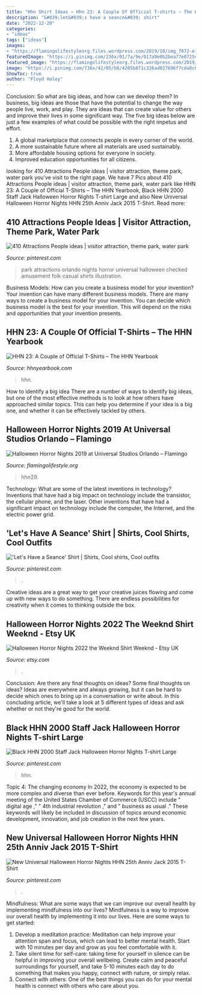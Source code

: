 ```yaml
---
title: "Hhn Shirt Ideas ~ Hhn 23: A Couple Of Official T-shirts – The Hhn Yearbook"
description: "&#039;let&#039;s have a seance&#039; shirt"
date: "2022-12-20"
categories:
- "ideas"
tags: ["ideas"]
images:
- "https://flamingolifestyleorg.files.wordpress.com/2019/10/img_7072-e1571103834710.jpg?w=723"
featuredImage: "https://i.pinimg.com/236x/01/7a/9e/017a9e0b2bea77e0725c370a771d65c2.jpg"
featured_image: "https://flamingolifestyleorg.files.wordpress.com/2019/10/img_7072-e1571103834710.jpg?w=723"
image: "https://i.pinimg.com/736x/42/05/b8/4205b871c326ad027696f7cda8c00320--halloween-horror-nights-mens-clothing.jpg"
ShowToc: true
author: "Floyd Haley"
---
```



Conclusion: So what are big ideas, and how can we develop them?
In business, big ideas are those that have the potential to change the way people live, work, and play. They are ideas that can create value for others and improve their lives in some significant way. The five big ideas below are just a few examples of what could be possible with the right impetus and effort.
1. A global marketplace that connects people in every corner of the world.
2. A more sustainable future where all materials are used sustainably.
3. More affordable housing options for everyone in society. 
4. Improved education opportunities for all citizens. 

	

		
looking for 410 Attractions People ideas | visitor attraction, theme park, water park you've visit to the right page. We have 7 Pics about 410 Attractions People ideas | visitor attraction, theme park, water park like HHN 23: A Couple of Official T-Shirts – The HHN Yearbook, Black HHN 2000 Staff Jack Halloween Horror Nights T-shirt Large and also New Universal Halloween Horror Nights HHN 25th Anniv Jack 2015 T-Shirt. Read more:
		
    
## 410 Attractions People Ideas | Visitor Attraction, Theme Park, Water Park

<img loading=lazy src="https://i.pinimg.com/236x/01/7a/9e/017a9e0b2bea77e0725c370a771d65c2.jpg" onerror="this.onerror=null;this.src='https://tse2.mm.bing.net/th?id=OIP.m3yTb9n17mfBLgjCm7a76QAAAA&amp;pid=15.1';" alt="410 Attractions People ideas | visitor attraction, theme park, water park">

_Source: pinterest.com_

>park attractions orlando nights horror universal halloween checked amusement folk casual shirts illustration. 

	

Business Models: How can you create a business model for your invention?
Your invention can have many different business models. There are many ways to create a business model for your invention. You can decide which business model is the best for your invention. This will depend on the risks and opportunities that your invention presents.

    
## HHN 23: A Couple Of Official T-Shirts – The HHN Yearbook

<img loading=lazy src="https://i1.wp.com/farm4.staticflickr.com/3762/10029706795_5ccf80f3b4_b.jpg" onerror="this.onerror=null;this.src='https://tse2.mm.bing.net/th?id=OIP.RuUotw8yqKOqAHobMc7dtgHaE3&amp;pid=15.1';" alt="HHN 23: A Couple of Official T-Shirts – The HHN Yearbook">

_Source: hhnyearbook.com_

>hhn. 

	

How to identify a big idea
There are a number of ways to identify big ideas, but one of the most effective methods is to look at how others have approached similar topics. This can help you determine if your idea is a big one, and whether it can be effectively tackled by others.

    
## Halloween Horror Nights 2019 At Universal Studios Orlando – Flamingo

<img loading=lazy src="https://flamingolifestyleorg.files.wordpress.com/2019/10/img_7072-e1571103834710.jpg?w=723" onerror="this.onerror=null;this.src='https://tse2.mm.bing.net/th?id=OIP.1CXFWRi1Ygntlx29DVOihgHaIl&amp;pid=15.1';" alt="Halloween Horror Nights 2019 at Universal Studios Orlando – Flamingo">

_Source: flamingolifestyle.org_

>hhn29. 

	

Technology: What are some of the latest inventions in technology?
Inventions that have had a big impact on technology include the transistor, the cellular phone, and the laser. Other inventions that have had a significant impact on technology include the computer, the Internet, and the electric power grid.

    
## &#039;Let&#039;s Have A Seance&#039; Shirt | Shirts, Cool Shirts, Cool Outfits

<img loading=lazy src="https://i.pinimg.com/736x/42/63/b2/4263b25008ba69d01e9b2c23c5785906.jpg" onerror="this.onerror=null;this.src='https://tse4.mm.bing.net/th?id=OIP.fX9uGoUegsQ2tnnKbHDhWgAAAA&amp;pid=15.1';" alt="&#039;Let&#039;s Have a Seance&#039; Shirt | Shirts, Cool shirts, Cool outfits">

_Source: pinterest.com_

>. 

	

Creative ideas are a great way to get your creative juices flowing and come up with new ways to do something. There are endless possibilities for creativity when it comes to thinking outside the box.

    
## Halloween Horror Nights 2022 The Weeknd Shirt Weeknd - Etsy UK

<img loading=lazy src="https://i.etsystatic.com/36802019/r/il/390e95/4121426563/il_794xN.4121426563_f8pd.jpg" onerror="this.onerror=null;this.src='https://tse4.mm.bing.net/th?id=OIP.eQeNLJzhw6dw6AyHxuAe-QHaJQ&amp;pid=15.1';" alt="Halloween Horror Nights 2022 the Weeknd Shirt Weeknd - Etsy UK">

_Source: etsy.com_

>. 

	

Conclusion: Are there any final thoughts on ideas?
Some final thoughts on ideas? Ideas are everywhere and always growing, but it can be hard to decide which ones to bring up in a conversation or write about. In this concluding article, we'll take a look at 5 different types of ideas and ask whether or not they're good for the world.

    
## Black HHN 2000 Staff Jack Halloween Horror Nights T-shirt Large

<img loading=lazy src="https://i.pinimg.com/736x/3d/e7/42/3de7425a6057a476ff904cb3262fad88.jpg" onerror="this.onerror=null;this.src='https://tse2.mm.bing.net/th?id=OIP.dUjjXrC_54vErrnPh6NDFwHaJ4&amp;pid=15.1';" alt="Black HHN 2000 Staff Jack Halloween Horror Nights T-shirt Large">

_Source: pinterest.com_

>hhn. 

	

Topic 4: The changing economy
In 2022, the economy is expected to be more complex and diverse than ever before. Keywords for this year's annual meeting of the United States Chamber of Commerce (USCC) include " digital age ," " 4th industrial revolution ," and " business as usual ." 
These keywords will likely be included in discussion of topics around economic development, innovation, and job creation in the next few years.

    
## New Universal Halloween Horror Nights HHN 25th Anniv Jack 2015 T-Shirt

<img loading=lazy src="https://i.pinimg.com/736x/42/05/b8/4205b871c326ad027696f7cda8c00320--halloween-horror-nights-mens-clothing.jpg" onerror="this.onerror=null;this.src='https://tse1.mm.bing.net/th?id=OIP.H6Hqfo8ZVzBSO8tcrpOwkQHaG5&amp;pid=15.1';" alt="New Universal Halloween Horror Nights HHN 25th Anniv Jack 2015 T-Shirt">

_Source: pinterest.com_

>. 

	

Mindfulness: What are some ways that we can improve our overall health by implementing mindfulness into our lives?
Mindfulness is a way to improve our overall health by implementing it into our lives. Here are some ways to get started: 
1. Develop a meditation practice: Meditation can help improve your attention span and focus, which can lead to better mental health. Start with 10 minutes per day and grow as you feel comfortable with it. 
2. Take silent time for self-care: taking time for yourself in silence can be helpful in improving your overall wellbeing. Create calm and peaceful surroundings for yourself, and take 5-10 minutes each day to do something that makes you happy, connect with nature, or simply relax. 
3. Connect with others: One of the best things you can do for your mental health is connect with others who care about you.

